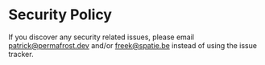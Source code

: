 # Security Policy

If you discover any security related issues, please email patrick@permafrost.dev and/or freek@spatie.be instead of using the issue tracker.

